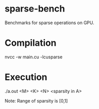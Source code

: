 # sparse-bench
Benchmarks for sparse operations on GPU.

# Compilation
nvcc -w main.cu -lcusparse

# Execution
./a.out \<M\> \<K\> \<N\> \<sparsity in A\>

Note: Range of sparsity is [0,1]
